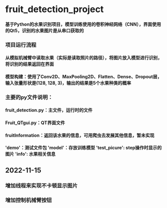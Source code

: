 # fruit_detection_project

#### 基于Python的水果识别项目，模型训练使用的卷积神经网络（CNN），界面使用的Qt5，识别的水果图片是从串口获取的

### 项目运行流程
#### 从模拟机械臂中读取水果（实际是读取照片的路径），将图片放入模型进行识别，将识别的结果返回在界面

#### 模型构建：使用了Conv2D、MaxPooling2D、Flatten、Dense、Dropout层，输入张量形状是(128, 128, 3)，输出的结果是5个水果种类的概率

### 主要的py文件说明：
#### fruit_detection.py：主文件，运行时的文件

#### Fruit_QTgui.py：QT界面文件

#### fruitInformation：返回该水果的信息，可用爬虫去发展其他信息，暂未实现

#### 'demo'：测试文件包  'model'：存放训练模型		'test_picure': step操作时显示的图片		'info': 水果相关信息

## 2022-11-15
### 增加线程来实现不卡顿显示图片
### 增加控制机械臂按钮